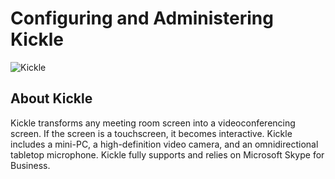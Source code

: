 # Configuring and Administering Kickle

![Kickle](/img/Kickle.png)

## About Kickle

Kickle transforms any meeting room screen into a videoconferencing screen. If the screen is a touchscreen, it becomes interactive. Kickle includes a mini-PC, a high-definition video camera, and an omnidirectional tabletop microphone. Kickle fully supports and relies on Microsoft Skype for Business.